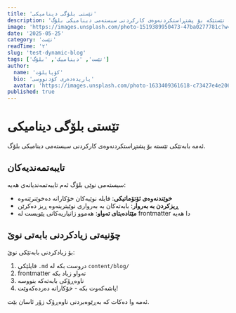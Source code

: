 ```yaml
---
title: 'تێستی بلۆگی دینامیکی'
description: 'ئەمە تێستێکە بۆ پشتڕاستکردنەوەی کارکردنی سیستەمی دینامیکی بلۆگ'
image: 'https://images.unsplash.com/photo-1519389950473-47ba0277781c?w=1200&h=600&fit=crop&crop=center'
date: '2025-05-25'
category: 'تێست'
readTime: '٢'
slug: 'test-dynamic-blog'
tags: ['تێست', 'دینامیک', 'بلۆگ']
author:
  name: 'کۆپایلۆت'
  bio: 'یاریدەدەری کۆدنووسی'
  avatar: 'https://images.unsplash.com/photo-1633409361618-c73427e4e206?w=150&h=150&fit=crop&crop=face'
published: true
---
```


# تێستی بلۆگی دینامیکی

ئەمە بابەتێکی تێستە بۆ پشتڕاستکردنەوەی کارکردنی سیستەمی دینامیکی بلۆگ.

## تایبەتمەندیەکان

سیستەمی نوێی بلۆگ ئەم تایبەتمەندیانەی هەیە:

- **خوێندنەوەی ئۆتۆماتیکی**: فایلە نوێیەکان خۆکارانە دەخوێنرێنەوە
- **ڕیزکردن بە بەروار**: بابەتەکان بە بەرواری نوێیترینەوە ڕیز دەکرێن
- **مێتادەیتای تەواو**: هەموو زانیاریەکانی پێویست لە frontmatter دا هەیە

## چۆنیەتی زیادکردنی بابەتی نوێ

بۆ زیادکردنی بابەتێکی نوێ:

1. فایلێکی `.md` دروست بکە لە `content/blog/`
2. frontmatter تەواو زیاد بکە
3. ناوەڕۆکی بابەتەکە بنووسە
4. پاشەکەوت بکە - خۆکارانە دەردەکەوێت!

ئەمە وا دەکات کە بەڕێوەبردنی ناوەڕۆک زۆر ئاسان بێت.
